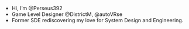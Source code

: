 -  Hi, I’m @Perseus392
-  Game Level Designer @DistrictM, @autoVRse
-  Former SDE rediscovering my love for System Design and Engineering. 
<!---
Perseus392/Perseus392 is a ✨ special ✨ repository because its `README.md` (this file) appears on your GitHub profile.
You can click the Preview link to take a look at your changes.
--->
